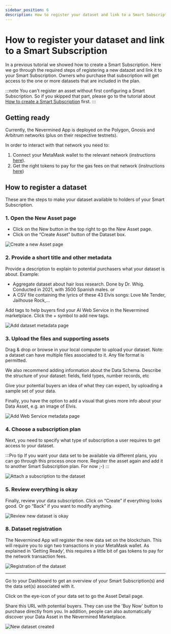 ```yaml
---
sidebar_position: 6
description: How to register your dataset and link to a Smart Subscription
---
```


# How to register your dataset and link to a Smart Subscription

In a previous tutorial we showed how to create a Smart Subscription. Here we go through the required steps of registering a new datazet and link it to your Smart Subscription. Owners who purchase that subscription will get access to the one or more datasets that are included in the plan. 

:::note
You can't register an asset without first configuring a Smart Subscription. So if you skipped that part, please go to the tutorial about [How to create a Smart Subscription](04-create-subscription.md) first.
:::

## Getting ready

Currently, the Nevermined App is deployed on the Polygon, Gnosis and Arbitrum networks (plus on their respective testnets). 

In order to interact with that network you need to:

1. Connect your MetaMask wallet to the relevant network (instructions [here](02-metamask-networks.md)).
2. Get the right tokens to pay for the gas fees on that network (instructions [here](02-metamask-tokens.md))


## How to register a dataset

These are the steps to make your dataset available to holders of your Smart Subscription.

### 1. Open the New Asset page

- Click on the New button in the top right to go the New Asset page.
- Click on the “Create Asset” button of the Dataset box.

![Create a new Asset page](../images/tutorials/01_New_Subscription.png)

### 2. Provide a short title and other metadata

Provide a description to explain to potential purchasers what your dataset is about. 
Example: 
- Aggregate dataset about hair loss research. Done by Dr. Whig. Conducted in 2021, with 3500 Spanish males. 
or
- A CSV file containing the lyrics of these 43 Elvis songs: Love Me Tender, Jailhouse Rock,...

Add tags to help buyers find your AI Web Service in the Nevermined marketplace. 
Click the + symbol to add new tags. 

![Add dataset metadata page](../images/tutorials/18_Publisher_dataset_01.png)

### 3. Upload the files and supporting assets

Drag & drop or browse in your local computer to upload your dataset. 
Note: a dataset can have multiple files associated to it. 
Any file format is permitted. 

We also recommend adding information about the Data Schema. Describe the structure of your dataset: fields, field types, number records, etc

Give your potential buyers an idea of what they can expect, by uploading a sample set of your data.

Finally, you have the option to add a visual that gives more info about your Data Asset, e.g. an image of Elvis. 


![Add Web Service metadata page](../images/tutorials/19_Publisher_dataset_02.png)


### 4. Choose a subscription plan 

Next, you need to specify what type of subscription a user requires to get access to your dataset. 

:::Pro tip
If you want your data set to be available via different plans, you can go through this process once more. 
Register the asset again and add it to another Smart Subscription plan. For now ;-)
:::

![Attach a subscription to the dataset](../images/tutorials/20_Publisher_dataset_03.png)

### 5. Review everything is okay

Finally, review your data subscription. 
Click on “Create” if everything looks good. Or go “Back” if you want to modify anything.

![Review new dataset is okay](../images/tutorials/21_Publisher_dataset_04.png)

### 8. Dataset registration

The Nevermined App will register the new data set on the blockchain. This will require you to sign two transactions in your MetaMask wallet. As explained in ‘Getting Ready’, this requires a little bit of gas tokens to pay for the network transaction fees. 

![Registration of the dataset](../images/tutorials/22_Publisher_dataset_05.png)

---

Go to your Dashboard to get an overview of your Smart Subscription(s) and the data set(s) associated with it.

Click on the eye-icon of your data set to go the Asset Detail page. 

Share this URL with potential buyers. They can use the 'Buy Now' button to purchase directly from you. 
In addition, people can also automatically discover your Data Asset in the Nevermined Marketplace.  

![New dataset created](../images/tutorials/23_Dataset_details_page.png)
